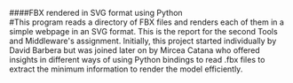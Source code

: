 ####FBX rendered in SVG format using Python  
#This program reads a directory of FBX files and renders each of them in a simple webpage in an SVG format.
This is the report for the second Tools and Middleware's assignment. Initially, this project started individually by David Barbera but was joined later on by Mircea Catana who offered insights in different ways of using Python bindings to read .fbx files to extract the minimum information to render the model efficiently.



